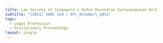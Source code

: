 ```yaml
---
title: Law Society of Singapore v Andre Ravindran Saravanapavan Arul
subtitle: "[2011] SGHC 224 / 07\_October\_2011"
tags:
  - Legal Profession
  - Disciplinary Proceedings
layout: single
---
```


